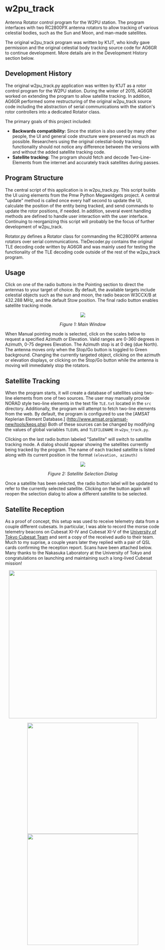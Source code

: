 w2pu_track
=====
Antenna Rotator control program for the W2PU station. The program interfaces with two RC2800PX antenna rotators to allow tracking of various celestial bodies, such as the Sun and Moon, and man-made satellites.

The original w2pu_track program was written by K1JT, who kindly gave permission and the original celestial body tracking source code for AG6GR to continue development. More details are in the Development History section below.

Development History
-----

The original w2pu_track.py application was written by K1JT as a rotor control program for the W2PU station. During the winter of 2015, AG6GR worked on extending the program to allow satellite tracking. In addition, AG6GR performed some restructuring of the original w2pu_track source code including the abstraction of serial communications with the station's rotor controllers into a dedicated Rotator class. 

The primary goals of this project included:
<ul>
<li> <b>Backwards compatibility:</b> Since the station is also used by many other people, the UI and general code structure were preserved as much as possible. Researchers using the original celestial-body tracking functionality should not notice any difference between the versions with and without the added satellite tracking code.
<li> <b>Satellite tracking:</b> The program should fetch and decode Two-Line-Elements from the internet and accurately track satellites during passes.
</ul>

Program Structure
-----

The central script of this application is in w2pu_track.py. This script builds the UI using elements from the Pmw Python Megawidgets project. A central "update" method is called once every half second to update the UI, calculate the position of the entity being tracked, and send commands to update the rotor positions, if needed. In addition, several event handling methods are defined to handle user interaction with the user interface. Continuing to reorganizing this script will probably be the focus of further development of w2pu_track.

Rotator.py defines a Rotator class for commanding the RC2800PX antenna rotators over serial communications. TleDecoder.py contains the original TLE decoding code written by AG6GR and was mainly used for testing the functionality of the TLE decoding code outside of the rest of the w2pu_track program.

Usage
-----

Click on one of the radio buttons in the Pointing section to direct the antennas to your target of choice. By default, the available targets include celestial objects such as the sun and moon, the radio beacon W3CCX/B at 432.288 MHz, and the default Stow position. The final radio button enables satellite tracking mode.

<p align="center"><img src ="https://github.com/AG6GR/w2pu_track/blob/master/doc/TrackWindow.PNG" align="center" />
</p>
<p align="center"><em>Figure 1: Main Window</em></p>

When Manual pointing mode is selected, click on the scales below to request a specified Azimuth or Elevation. Valid ranges are 0-360 degrees in Azimuth, 0-75 degrees Elevation. The Azimuth stop is at 0 deg (due North). The antenna moves only when the Stop/Go button is toggled to Green background. Changing the currently targeted object, clicking on the azimuth or elevation displays, or clicking on the Stop/Go button while the antenna is moving will immediately stop the rotators.

Satellite Tracking
-----

When the program starts, it will create a database of satellites using two-line elements from one of two sources. The user may manually provide NORAD style two-line elements in the text file `TLE.txt` located in the `src` directory. Additionally, the program will attempt to fetch two-line elements from the web. By default, the program is configured to use the [AMSAT Keplerian Element Database.] (http://www.amsat.org/amsat-new/tools/keps.php) Both of these sources can be changed by modifying the values of global variables `TLEURL` and `TLEFILENAME` in `w2pu_track.py`.

Clicking on the last radio button labeled "Satellite" will switch to satellite tracking mode. A dialog should appear showing the satellites currently being tracked by the program. The name of each tracked satellite is listed along with its current position in the format `(elevation, azimuth)`
<p align="center"><img src ="https://github.com/AG6GR/w2pu_track/blob/master/doc/SatSelectDialog.PNG" align="center" />
</p>

<p align="center"><em>Figure 2: Satellite Selection Dialog</em></p>
Once a satellite has been selected, the radio button label will be updated to refer to the currently selected satellite. Clicking on the button again will reopen the selection dialog to allow a different satellite to be selected.

Satellite Reception
-----

As a proof of concept, this setup was used to receive telemetry data from a couple different cubesats. In particular, I was able to record the morse code telemetry beacons on Cubesat XI-IV and Cubesat XI-V of the [University of Tokyo Cubesat Team](http://www.space.t.u-tokyo.ac.jp/cubesat/index-e.html) and sent a copy of the received audio to their team. Much to my suprise, a couple years later they replied with a pair of QSL cards confirming the reception report. Scans have been attached below. Many thanks to the Nakasuka Laboratory at the University of Tokyo and congratulations on launching and maintaining such a long-lived Cubesat mission!


<p align="center"><img src ="https://github.com/AG6GR/w2pu_track/blob/master/doc/JQ1YCW_QSL_Cover.jpg" align="center" width="480px"/>
</p>
<p align="center"><img src ="https://github.com/AG6GR/w2pu_track/blob/master/doc/JQ1YCW_QSL_Back.jpg" align="center" width="360px"/><img src ="https://github.com/AG6GR/w2pu_track/blob/master/doc/JQ1YGW_QSL.jpg" align="center" width="360px"/>
</p>
